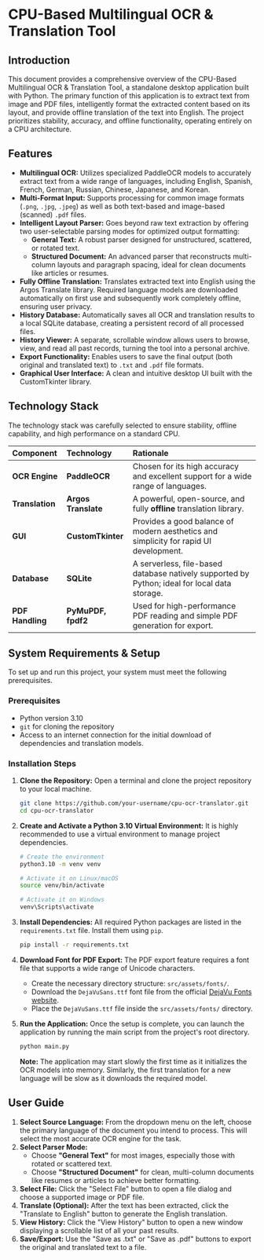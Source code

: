 # CPU-Based Multilingual OCR & Translation Tool

## Introduction

This document provides a comprehensive overview of the CPU-Based Multilingual OCR & Translation Tool, a standalone desktop application built with Python. The primary function of this application is to extract text from image and PDF files, intelligently format the extracted content based on its layout, and provide offline translation of the text into English. The project prioritizes stability, accuracy, and offline functionality, operating entirely on a CPU architecture.

## Features

- **Multilingual OCR:** Utilizes specialized PaddleOCR models to accurately extract text from a wide range of languages, including English, Spanish, French, German, Russian, Chinese, Japanese, and Korean.
- **Multi-Format Input:** Supports processing for common image formats (`.png`, `.jpg`, `.jpeg`) as well as both text-based and image-based (scanned) `.pdf` files.
- **Intelligent Layout Parser:** Goes beyond raw text extraction by offering two user-selectable parsing modes for optimized output formatting:
    - **General Text:** A robust parser designed for unstructured, scattered, or rotated text.
    - **Structured Document:** An advanced parser that reconstructs multi-column layouts and paragraph spacing, ideal for clean documents like articles or resumes.
- **Fully Offline Translation:** Translates extracted text into English using the Argos Translate library. Required language models are downloaded automatically on first use and subsequently work completely offline, ensuring user privacy.
- **History Database:** Automatically saves all OCR and translation results to a local SQLite database, creating a persistent record of all processed files.
- **History Viewer:** A separate, scrollable window allows users to browse, view, and read all past records, turning the tool into a personal archive.
- **Export Functionality:** Enables users to save the final output (both original and translated text) to `.txt` and `.pdf` file formats.
- **Graphical User Interface:** A clean and intuitive desktop UI built with the CustomTkinter library.

## Technology Stack

The technology stack was carefully selected to ensure stability, offline capability, and high performance on a standard CPU.

| Component      | Technology       | Rationale                                                                        |
| :------------- | :--------------- | :------------------------------------------------------------------------------- |
| **OCR Engine** | **PaddleOCR** | Chosen for its high accuracy and excellent support for a wide range of languages.   |
| **Translation** | **Argos Translate**| A powerful, open-source, and fully **offline** translation library.                |
| **GUI** | **CustomTkinter** | Provides a good balance of modern aesthetics and simplicity for rapid UI development. |
| **Database** | **SQLite** | A serverless, file-based database natively supported by Python; ideal for local data storage. |
| **PDF Handling** | **PyMuPDF, fpdf2** | Used for high-performance PDF reading and simple PDF generation for export.         |

## System Requirements & Setup

To set up and run this project, your system must meet the following prerequisites.

### Prerequisites

- Python version 3.10
- `git` for cloning the repository
- Access to an internet connection for the initial download of dependencies and translation models.

### Installation Steps

1.  **Clone the Repository:**
    Open a terminal and clone the project repository to your local machine.
    ```bash
    git clone https://github.com/your-username/cpu-ocr-translator.git
    cd cpu-ocr-translator
    ```

2.  **Create and Activate a Python 3.10 Virtual Environment:**
    It is highly recommended to use a virtual environment to manage project dependencies.
    ```bash
    # Create the environment
    python3.10 -m venv venv

    # Activate it on Linux/macOS
    source venv/bin/activate

    # Activate it on Windows
    venv\Scripts\activate
    ```

3.  **Install Dependencies:**
    All required Python packages are listed in the `requirements.txt` file. Install them using `pip`.
    ```bash
    pip install -r requirements.txt
    ```

4.  **Download Font for PDF Export:**
    The PDF export feature requires a font file that supports a wide range of Unicode characters.
    - Create the necessary directory structure: `src/assets/fonts/`.
    - Download the `DejaVuSans.ttf` font file from the official [DejaVu Fonts website](https://dejavu-fonts.github.io/).
    - Place the `DejaVuSans.ttf` file inside the `src/assets/fonts/` directory.

5.  **Run the Application:**
    Once the setup is complete, you can launch the application by running the main script from the project's root directory.
    ```bash
    python main.py
    ```
    **Note:** The application may start slowly the first time as it initializes the OCR models into memory. Similarly, the first translation for a new language will be slow as it downloads the required model.

## User Guide

1.  **Select Source Language:** From the dropdown menu on the left, choose the primary language of the document you intend to process. This will select the most accurate OCR engine for the task.
2.  **Select Parser Mode:**
    - Choose **"General Text"** for most images, especially those with rotated or scattered text.
    - Choose **"Structured Document"** for clean, multi-column documents like resumes or articles to achieve better formatting.
3.  **Select File:** Click the "Select File" button to open a file dialog and choose a supported image or PDF file.
4.  **Translate (Optional):** After the text has been extracted, click the "Translate to English" button to generate the English translation.
5.  **View History:** Click the "View History" button to open a new window displaying a scrollable list of all your past results.
6.  **Save/Export:** Use the "Save as .txt" or "Save as .pdf" buttons to export the original and translated text to a file.

